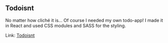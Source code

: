 ## Todoisnt

No matter how cliché it is... Of course I needed my own todo-app! 
I made it in React and used CSS modules and SASS for the styling.

Link: [Todoisnt](https://develawyer-todoisnt.netlify.app/)
